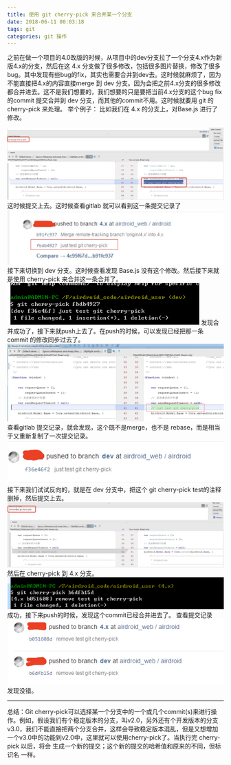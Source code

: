 ```yaml
---
title: 使用 git cherry-pick 来合并某一个分支
date: 2018-06-11 00:03:18
tags: git
categories: git 操作
---
```

之前在做一个项目的4.0改版的时候，从项目中的dev分支拉了一个分支4.x作为新版4.x的分支，然后在这 4.x 分支做了很多修改，包括很多图片替换，修改了很多bug。其中发现有些bug的fix，其实也需要合并到dev去。这时候就麻烦了，因为不能直接把4.x的内容直接merge 到 dev 分支。因为会把之前4.x分支的很多修改都合并进去。这不是我们想要的，我们想要的只是要把当前4.x分支的这个bug fix 的commit 提交合并到 dev 分支，而其他的commit不用。这时候就要用 git 的 cherry-pick 来处理。 
举个例子： 比如我们在 4.x 的分支上，对Base.js 进行了修改。
<!--more-->
![1](cherry-pick/1.png)
这时候提交上去。这时候查看gitlab 就可以看到这一条提交记录了
![1](cherry-pick/2.png)
接下来切换到 dev 分支。这时候查看发现 Base.js 没有这个修改。然后接下来就是使用 cherry-pick 来合并这一条合并了。
![1](cherry-pick/3.png)
发现合并成功了，接下来就push上去了。在push的时候，可以发现已经把那一条commit 的修改同步过去了。
![1](cherry-pick/4.png)
查看gitlab 提交记录，就会发现，这个既不是merge，也不是 rebase，而是相当于又重新复制了一次提交记录。
![1](cherry-pick/5.png)
接下来我们试试反向的，就是在 dev 分支中，把这个 git cherry-pick test的注释删掉，然后提交上去。
![1](cherry-pick/6.png)
然后在 cherry-pick 到 4.x 分支。
![1](cherry-pick/7.png)
成功，接下来push的时候，发现这个commit已经合并进去了。
查看提交记录
![1](cherry-pick/8.png)
发现没错。

---

总结：Git cherry-pick可以选择某一个分支中的一个或几个commit(s)来进行操作。例如，假设我们有个稳定版本的分支，叫v2.0，另外还有个开发版本的分支v3.0，我们不能直接把两个分支合并，这样会导致稳定版本混乱，但是又想增加一个v3.0中的功能到v2.0中，这里就可以使用cherry-pick了。当执行完 cherry-pick 以后，将会 生成一个新的提交；这个新的提交的哈希值和原来的不同，但标识名 一样。
